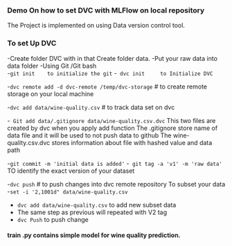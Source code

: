 ### Demo On how to set DVC with MLFlow on local repository 
The Project is implemented on using Data version control tool.
### To set Up DVC 
-Create folder DVC with in that Create folder data.
-Put your raw data into data folder 
-Using Git /Git bash  
-`git init    to initialize the git` 
-` dvc init     to Initialize DVC` 

-`dvc remote add -d dvc-remote /temp/dvc-storage`  # to create remote storage on your local machine

-`dvc add data/wine-quality.csv`    # to track data set on dvc 

-` Git add data/.gitignore data/wine-quality.csv.dvc`
This two files are created by dvc when you apply add function 
The .gitignore store name of data file and it will be used to not push data to github 
The wine-quality.csv.dvc stores information about file with hashed value and data path 

-`git commit -m 'initial data is added'`
-` git tag -a 'v1' -m 'raw data'` TO identify the exact version of your dataset 

-`dvc push` # to push changes into dvc remote repository
To subset your data 
-`set -i '2,1001d" data/wine-quality.csv`
- `dvc add data/wine-quality.csv`  to add new subset data 
- The same step as previous will repeated with V2 tag
- `dvc Push`  to push change 
#### train .py contains  simple model for wine quality prediction.




